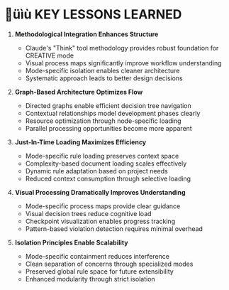 # üìù KEY LESSONS LEARNED

1. **Methodological Integration Enhances Structure**
   - Claude's "Think" tool methodology provides robust foundation for CREATIVE mode
   - Visual process maps significantly improve workflow understanding
   - Mode-specific isolation enables cleaner architecture
   - Systematic approach leads to better design decisions

2. **Graph-Based Architecture Optimizes Flow**
   - Directed graphs enable efficient decision tree navigation
   - Contextual relationships model development phases clearly
   - Resource optimization through node-specific loading
   - Parallel processing opportunities become more apparent

3. **Just-In-Time Loading Maximizes Efficiency**
   - Mode-specific rule loading preserves context space
   - Complexity-based document loading scales effectively
   - Dynamic rule adaptation based on project needs
   - Reduced context consumption through selective loading

4. **Visual Processing Dramatically Improves Understanding**
   - Mode-specific process maps provide clear guidance
   - Visual decision trees reduce cognitive load
   - Checkpoint visualization enables progress tracking
   - Pattern-based violation detection requires minimal overhead

5. **Isolation Principles Enable Scalability**
   - Mode-specific containment reduces interference
   - Clean separation of concerns through specialized modes
   - Preserved global rule space for future extensibility
   - Enhanced modularity through strict isolation 